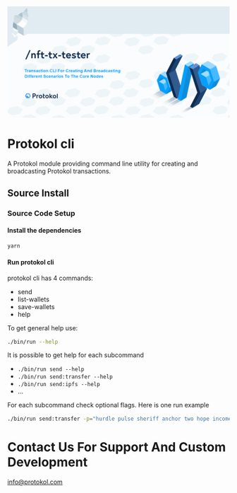 ![Img](nft-tx-tester.png)

# Protokol cli

A Protokol module providing command line utility for creating and broadcasting Protokol transactions.

## Source Install

### Source Code Setup

#### Install the dependencies

```bash
yarn
```

#### Run protokol cli

protokol cli has 4 commands:

-   send
-   list-wallets
-   save-wallets
-   help

To get general help use:

```bash
./bin/run --help
```

It is possible to get help for each subcommand

-   `./bin/run send --help`
-   `./bin/run send:transfer --help`
-   `./bin/run send:ipfs --help`
-   ...

For each subcommand check optional flags. Here is one run example

```bash
./bin/run send:transfer -p="hurdle pulse sheriff anchor two hope income pattern hazard bacon book night" -q=2
```

# Contact Us For Support And Custom Development

info@protokol.com
